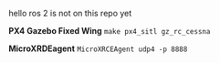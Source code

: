 hello ros 2 is not on this repo yet


**PX4 Gazebo Fixed Wing**
``
make px4_sitl gz_rc_cessna
``


**MicroXRDEagent**
``
MicroXRCEAgent udp4 -p 8888
``
